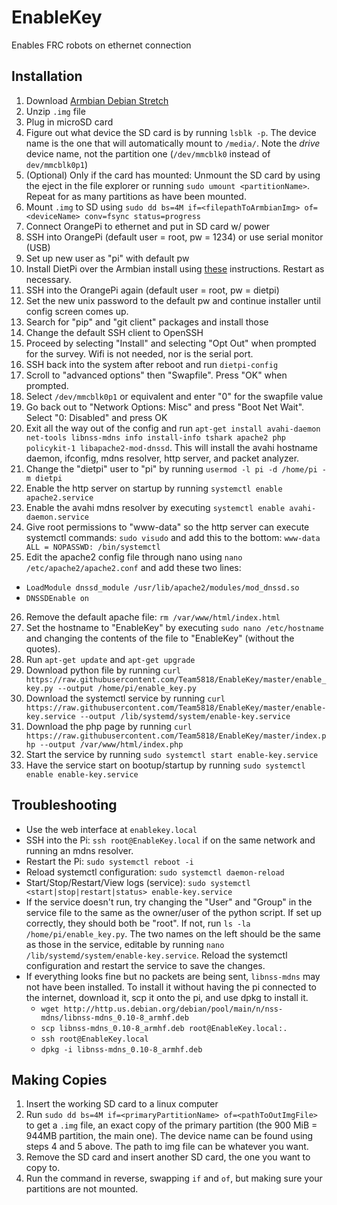 # EnableKey
Enables FRC robots on ethernet connection

##  Installation
1. Download [Armbian Debian Stretch](https://dl.armbian.com/orangepizero/Debian_stretch_next.7z)
2. Unzip `.img` file
3. Plug in microSD card
4. Figure out what device the SD card is by running `lsblk -p`. The device name is the one that will automatically mount to `/media/`. Note the *drive* device name, not the partition one (`/dev/mmcblk0` instead of `dev/mmcblk0p1`)
5. (Optional) Only if the card has mounted: Unmount the SD card by using the eject in the file explorer or running `sudo umount <partitionName>`. Repeat for as many partitions as have been mounted.
6. Mount `.img` to SD using `sudo dd bs=4M if=<filepathToArmbianImg> of=<deviceName> conv=fsync status=progress`
7. Connect OrangePi to ethernet and put in SD card w/ power
8. SSH into OrangePi (default user = root, pw = 1234) or use serial monitor (USB)
9. Set up new user as "pi" with default pw
10. Install DietPi over the Armbian install using [these](https://github.com/MichaIng/DietPi/issues/1285#issue-280771944) instructions. Restart as necessary.
11. SSH into the OrangePi again (default user = root, pw = dietpi)
12. Set the new unix password to the default pw and continue installer until config screen comes up.
13. Search for "pip" and "git client" packages and install those
14. Change the default SSH client to OpenSSH
15. Proceed by selecting "Install" and selecting "Opt Out" when prompted for the survey. Wifi is not needed, nor is the serial port.
16. SSH back into the system after reboot and run `dietpi-config`
17. Scroll to "advanced options" then "Swapfile". Press "OK" when prompted.
18. Select `/dev/mmcblk0p1` or equivalent and enter "0" for the swapfile value
19. Go back out to "Network Options: Misc" and press "Boot Net Wait". Select "0: Disabled" and press OK
20. Exit all the way out of the config and run `apt-get install avahi-daemon net-tools libnss-mdns info install-info tshark apache2 php policykit-1 libapache2-mod-dnssd`. This will install the avahi hostname daemon, ifconfig, mdns resolver, http server, and packet analyzer.
21. Change the "dietpi" user to "pi" by running `usermod -l pi -d /home/pi -m dietpi`
22. Enable the http server on startup by running `systemctl enable apache2.service`
23. Enable the avahi mdns resolver by executing `systemctl enable avahi-daemon.service`
24. Give root permissions to "www-data" so the http server can execute systemctl commands: `sudo visudo` and add this to the bottom: `www-data ALL = NOPASSWD: /bin/systemctl`
25. Edit the apache2 config file through nano using `nano /etc/apache2/apache2.conf` and add these two lines:
  * `LoadModule dnssd_module /usr/lib/apache2/modules/mod_dnssd.so`
  * `DNSSDEnable on`
26. Remove the default apache file: `rm /var/www/html/index.html`
27. Set the hostname to "EnableKey" by executing `sudo nano /etc/hostname` and changing the contents of the file to "EnableKey" (without the quotes).
28. Run `apt-get update` and `apt-get upgrade`
29. Download python file by running `curl https://raw.githubusercontent.com/Team5818/EnableKey/master/enable_key.py --output /home/pi/enable_key.py`
30. Download the systemctl service by running `curl https://raw.githubusercontent.com/Team5818/EnableKey/master/enable-key.service --output /lib/systemd/system/enable-key.service`
31. Download the php page by running `curl https://raw.githubusercontent.com/Team5818/EnableKey/master/index.php --output /var/www/html/index.php`
32. Start the service by running `sudo systemctl start enable-key.service`
33. Have the service start on bootup/startup by running `sudo systemctl enable enable-key.service`

## Troubleshooting
* Use the web interface at `enablekey.local`
* SSH into the Pi: `ssh root@EnableKey.local` if on the same network and running an mdns resolver.
* Restart the Pi: `sudo systemctl reboot -i`
* Reload systemctl configuration: `sudo systemctl daemon-reload`
* Start/Stop/Restart/View logs (service): `sudo systemctl <start|stop|restart|status> enable-key.service`
* If the service doesn't run, try changing the "User" and "Group" in the service file to the same as the owner/user of the python script. If set up correctly, they should both be "root". If not, run `ls -la /home/pi/enable_key.py`. The two names on the left should be the same as those in the service, editable by running `nano /lib/systemd/system/enable-key.service`. Reload the systemctl configuration and restart the service to save the changes.
* If everything looks fine but no packets are being sent, `libnss-mdns` may not have been installed. To install it without having the pi connected to the internet, download it, scp it onto the pi, and use dpkg to install it.
  * `wget http://http.us.debian.org/debian/pool/main/n/nss-mdns/libnss-mdns_0.10-8_armhf.deb`
  * `scp libnss-mdns_0.10-8_armhf.deb root@EnableKey.local:.`
  * `ssh root@EnableKey.local`
  * `dpkg -i libnss-mdns_0.10-8_armhf.deb`

## Making Copies
1. Insert the working SD card to a linux computer
2. Run `sudo dd bs=4M if=<primaryPartitionName> of=<pathToOutImgFile>` to get a `.img` file, an exact copy of the primary partition (the 900 MiB = 944MB partition, the main one). The device name can be found using steps 4 and 5 above. The path to img file can be whatever you want.
3. Remove the SD card and insert another SD card, the one you want to copy to.
4. Run the command in reverse, swapping `if` and `of`, but making sure your partitions are not mounted.
